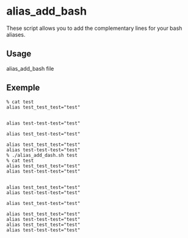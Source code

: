 # alias_add_bash

These script allows you to add the complementary lines for your bash aliases.

## Usage

alias_add_bash file

## Exemple
```
% cat test           
alias test_test_test="test"


alias test-test-test="test"

alias test_test-test="test"

alias test_test_test="test"
alias test-test-test="test"
% ./alias_add_dash.sh test
% cat test                
alias test_test_test="test"
alias test-test-test="test"


alias test_test_test="test"
alias test-test-test="test"

alias test_test-test="test"

alias test_test_test="test"
alias test-test-test="test"
alias test_test_test="test"
alias test-test-test="test"
```
